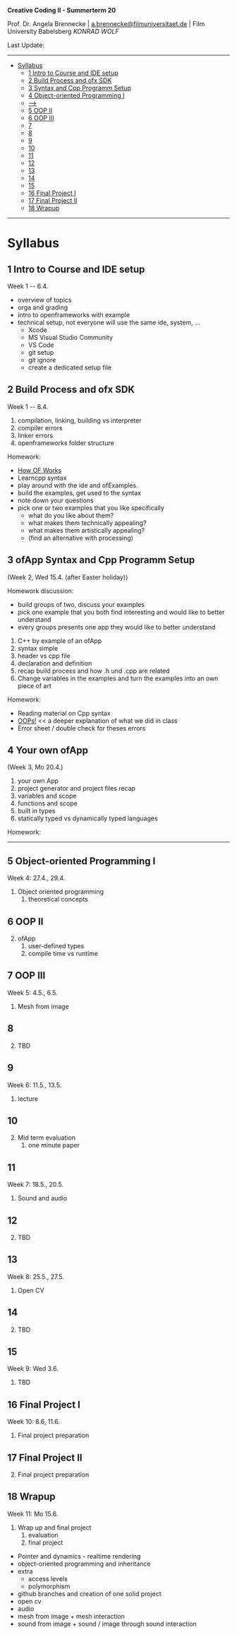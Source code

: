 <!-- ---  
title: Creative Coding II
author: Angela Brennecke
affiliation: Film University Babelsberg KONRAD WOLF
date: Summer term 20
---   -->
**Creative Coding II - Summerterm 20**

Prof. Dr. Angela Brennecke | a.brennecke@filmuniversitaet.de | Film University Babelsberg *KONRAD WOLF*

Last Update: 

---

- [Syllabus](#syllabus)
  - [1 Intro to Course and IDE setup](#1-intro-to-course-and-ide-setup)
  - [2 Build Process and ofx SDK](#2-build-process-and-ofx-sdk)
  - [3 Syntax and Cpp Programm Setup](#3-syntax-and-cpp-programm-setup)
  - [4 Object-oriented Programming I](#4-object-oriented-programming-i)
  - [-->](#--)
  - [5 OOP II](#5-oop-ii)
  - [6 OOP III](#6-oop-iii)
  - [7](#7)
  - [8](#8)
  - [9](#9)
  - [10](#10)
  - [11](#11)
  - [12](#12)
  - [13](#13)
  - [14](#14)
  - [15](#15)
  - [16 Final Project I](#16-final-project-i)
  - [17 Final Project II](#17-final-project-ii)
  - [18 Wrapup](#18-wrapup)

---

# Syllabus

## 1 Intro to Course and IDE setup 

Week 1 -- 6.4.

- overview of topics
- orga and grading
- intro to openframeworks with example
- technical setup, not everyone will use the same ide, system, ... 
  - Xcode
  - MS Visual Studio Community
  - VS Code
  - git setup
  - git ignore 
  - create a dedicated setup file

## 2 Build Process and ofx SDK 

 Week 1 -- 8.4.

1. compilation, linking, building vs interpreter
2. compiler errors 
3. linker errors
4. openframeworks folder structure

Homework: 
- [How OF Works](http://openframeworks.cc/ofBook/chapters/how_of_works.html)
- Learncpp syntax
- play around with the ide and ofExamples. 
- build the examples, get used to the syntax
- note down your questions
- pick one or two examples that you like specifically
  - what do you like about them?
  - what makes them technically appealing?
  - what makes them artistically appealing?
  - (find an alternative with processing)


## 3 ofApp Syntax and Cpp Programm Setup 

(Week 2, Wed 15.4. (after Easter holiday))

Homework discussion: 
- build groups of two, discuss your examples
- pick one example that you both find interesting and would like to better understand
- every groups presents one app they would like to better understand


1. C++ by example of an ofApp
2. syntax simple
3. header vs cpp file 
4. declaration and definition
5. recap build process and how .h und .cpp are related
6. Change variables in the examples and turn the examples into an own piece of art

Homework: 
- Reading material on Cpp syntax
- [OOPs!](http://openframeworks.cc/ofBook/chapters/OOPs!.html) << a deeper explanation of what we did in class
- Error sheet / double check for theses errors


## 4 Your own ofApp

 (Week 3, Mo 20.4.)

1. your own App
2. project generator and project files recap
3. variables and scope
4. functions and scope
5. built in types
6. statically typed vs dynamically typed languages


Homework: 

<!--
Ressources -- Tyler Henry
- **Bouncing Square** make a Square class
- **Bouncing Squares** make an array of Square objects
- **Shapes** draw some simple stuff, use colors


-	Create a simple animation using a class of your own design.  You can use the Square class as a template for your code.  
	Play with color, shape, size, movement, speed, etc.  
	  	- the class you write should contain both an update() and a draw() function  
		- try to use an array

-  Try to make an interactive app, using mouse movement or keyboard presses.  Don't worry if you get stuck, just go as far as you can.
-->

--- 

## 5 Object-oriented Programming I

Week 4: 27.4., 29.4.

1. Object oriented programming
   1. theoretical concepts

## 6 OOP II
2. ofApp
   1. user-defined types
   2. compile time vs runtime

## 7 OOP III

Week 5: 4.5., 6.5.

1. Mesh from image

## 8 

2. TBD

## 9

Week 6: 11.5., 13.5.

1. lecture

## 10 

2. Mid term evaluation
   1. one minute paper

## 11

Week 7: 18.5., 20.5.

1. Sound and audio

## 12 

2. TBD

## 13

Week 8: 25.5., 27.5.

1. Open CV

## 14
2. TBD

## 15 

Week 9: Wed 3.6.

1. TBD


## 16 Final Project I

Week 10: 8.6, 11.6.

1. Final project preparation

## 17 Final Project II

2. Final project preparation

## 18 Wrapup

Week 11: Mo 15.6.

1. Wrap up and final project
   1. evaluation
   2. final project 


  
- Pointer and dynamics - realtime rendering
- object-oriented programming and inheritance
- extra
  - access levels
  - polymorphism
- github branches and creation of one solid project
- open cv
- audio
- mesh from image + mesh interaction
- sound from image + sound / image through sound interaction

